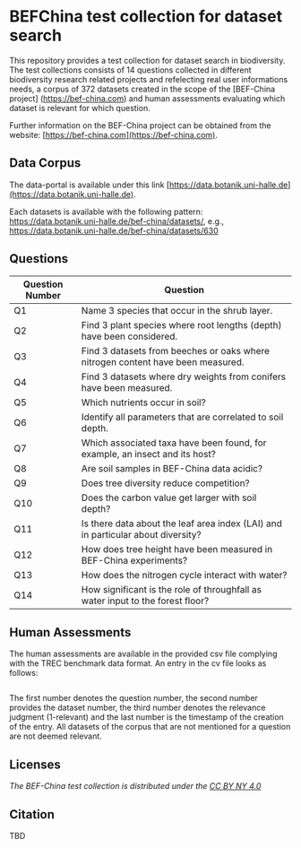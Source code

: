# BEFChina test collection for dataset search

This repository provides a test collection for dataset search in biodiversity. The test collections consists of 14 questions collected in different biodiversity research related projects and refelecting real user informations needs, a corpus of 372 datasets created in the scope of the [BEF-China project] (https://bef-china.com) and human assessments evaluating which dataset is relevant for which question. 

Further information on the BEF-China project can be obtained from the website: [https://bef-china.com](https://bef-china.com).

## Data Corpus

The data-portal is available under this link [https://data.botanik.uni-halle.de](https://data.botanik.uni-halle.de).

Each datasets is available with the following pattern: https://data.botanik.uni-halle.de/bef-china/datasets/<dataset-number>, e.g., https://data.botanik.uni-halle.de/bef-china/datasets/630

## Questions

| Question Number | Question |
| ------ | ------ |
|Q1	|Name 3 species that occur in the shrub layer.|
|Q2	|Find 3 plant species where root lengths (depth) have been considered.|
|Q3	|Find 3 datasets from beeches or oaks where nitrogen content have been measured.|
|Q4	|Find 3 datasets where dry weights from conifers have been measured.|
|Q5	|Which nutrients occur in soil?|
|Q6	|Identify all parameters that are correlated to soil depth.|
|Q7	|Which associated taxa have been found, for example, an insect and its host?|
|Q8	|Are soil samples in BEF-China data acidic?|
|Q9	|Does tree diversity reduce competition?|
|Q10|Does the carbon value get larger with soil depth?|
|Q11|Is there data about the leaf area index (LAI) and in particular about diversity?|
|Q12|How does tree height have been measured in BEF-China experiments?|
|Q13|How does the nitrogen cycle interact with water?|
|Q14|How significant is the role of throughfall as water input to the forest floor?|

## Human Assessments

The human assessments are available in the provided csv file complying with the TREC benchmark data format. An entry in the cv file looks as follows:

```1::161::1::1424380312
```

The first number denotes the question number, the second number provides the dataset number, the third number denotes the relevance judgment (1-relevant) and the last number is the timestamp of the creation of the entry. All datasets of the corpus that are not mentioned for a question are not deemed relevant.

## Licenses

*The BEF-China test collection is distributed under the [CC BY NY 4.0](https://creativecommons.org/licenses/by-nc/4.0/)*

## Citation

TBD